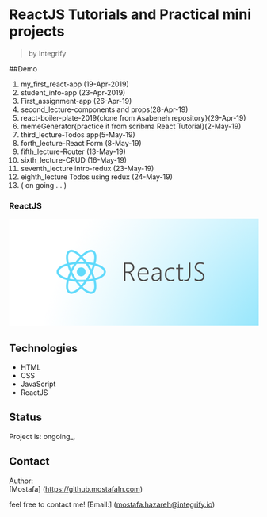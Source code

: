 # ReactJS Tutorials and Practical mini projects

>by Integrify

##Demo
1. my_first_react-app (19-Apr-2019)
2. student_info-app (23-Apr-2019)
3. First_assignment-app (26-Apr-19)
4. second_lecture-components and props(28-Apr-19)
5. react-boiler-plate-2019{clone from Asabeneh repository}(29-Apr-19)
6. memeGenerator{practice it from scribma React Tutorial}(2-May-19)
7. third_lecture-Todos app(5-May-19)
9. forth_lecture-React Form (8-May-19)
11. fifth_lecture-Router (13-May-19)
12. sixth_lecture-CRUD (16-May-19)
13. seventh_lecture intro-redux (23-May-19)
14. eighth_lecture Todos using redux (24-May-19)
15. ( on going ... )


### ReactJS

![ReactJS](react.png)


## Technologies

- HTML
- CSS
- JavaScript
- ReactJS

## Status

Project is: ongoing_,


## Contact

Author:  
[Mostafa]
(https://github.mostafaIn.com) 

feel free to contact me!
[Email:]
(mostafa.hazareh@integrify.io)
